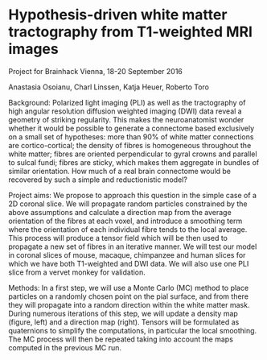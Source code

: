 # Hypothesis-driven white matter tractography from T1-weighted MRI images
Project for Brainhack Vienna, 18-20 September 2016

Anastasia Osoianu, Charl Linssen, Katja Heuer, Roberto Toro



Background: Polarized light imaging (PLI) as well as the tractography of high angular resolution diffusion weighted imaging (DWI) data reveal a geometry of striking regularity. This makes the neuroanatomist wonder whether it would be possible to generate a connectome based exclusively on a small set of hypotheses:
more than 90% of white matter connections are cortico-cortical;
the density of fibres is homogeneous throughout the white matter;
fibres are oriented perpendicular to gyral crowns and parallel to sulcal fundi;
fibres are sticky, which makes them aggregate in bundles of similar orientation.
How much of a real brain connectome would be recovered by such a simple and reductionistic model?

Project aims: We propose to approach this question in the simple case of a 2D coronal slice. We will propagate random particles constrained by the above assumptions and calculate a direction map from the average orientation of the fibres at each voxel, and introduce a smoothing term where the orientation of each individual fibre tends to the local average. This process will produce a tensor field which will be then used to propagate a new set of fibres in an iterative manner. We will test our model in coronal slices of mouse, macaque, chimpanzee and human slices for which we have both T1-weighted and DWI data. We will also use one PLI slice from a vervet monkey for validation.

Methods: In a first step, we will use a Monte Carlo (MC) method to place particles on a randomly chosen point on the pial surface, and from there they will propagate into a random direction within the white matter mask. During numerous iterations of this step, we will update a density map (figure, left) and a direction map (right). Tensors will be formulated as quaternions to simplify the computations, in particular the local smoothing. The MC process will then be repeated taking into account the maps computed in the previous MC run.






